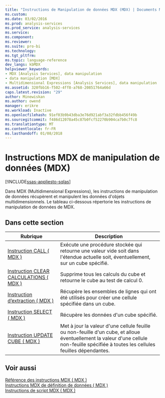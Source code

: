 ```yaml
---
title: "Instructions de Manipulation de données MDX (MDX) | Documents Microsoft"
ms.custom: 
ms.date: 03/02/2016
ms.prod: analysis-services
ms.prod_service: analysis-services
ms.service: 
ms.component: 
ms.reviewer: 
ms.suite: pro-bi
ms.technology: 
ms.tgt_pltfrm: 
ms.topic: language-reference
dev_langs: kbMDX
helpviewer_keywords:
- MDX [Analysis Services], data manipulation
- data manipulation [MDX]
- Multidimensional Expressions [Analysis Services], data manipulation
ms.assetid: 320fbb16-f502-4ff8-a768-20851764a66d
caps.latest.revision: "29"
author: Minewiskan
ms.author: owend
manager: erikre
ms.workload: Inactive
ms.openlocfilehash: 91ef03b9b43dba3e76d921abf3a32fdbb456f49b
ms.sourcegitcommit: f486d12078a45c87b0fcf52270b904ca7b0c7fc8
ms.translationtype: MT
ms.contentlocale: fr-FR
ms.lasthandoff: 01/08/2018
---
```

# <a name="mdx-data-manipulation-statements-mdx"></a>Instructions MDX de manipulation de données (MDX)
[!INCLUDE[ssas-appliesto-sqlas](../includes/ssas-appliesto-sqlas.md)]

  Dans MDX (Multidimensional Expressions), les instructions de manipulation de données récupèrent et manipulent les données d'objets multidimensionnels. Le tableau ci-dessous répertorie les instructions de manipulation de données de MDX.  
  
## <a name="in-this-section"></a>Dans cette section  
  
|Rubrique|Description|  
|-----------|-----------------|  
|[Instruction CALL &#40; MDX &#41;](../mdx/mdx-data-manipulation-call.md)|Exécute une procédure stockée qui retourne une valeur vide soit dans l'étendue actuelle soit, éventuellement, sur un cube spécifié.|  
|[Instruction CLEAR CALCULATIONS &#40; MDX &#41;](../mdx/mdx-data-manipulation-clear-calculations.md)|Supprime tous les calculs du cube et retourne le cube au test de calcul 0.|  
|[Instruction d’extraction &#40; MDX &#41;](../mdx/mdx-data-manipulation-drillthrough.md)|Récupère les ensembles de lignes qui ont été utilisés pour créer une cellule spécifiée dans un cube.|  
|[Instruction SELECT &#40; MDX &#41;](../mdx/mdx-data-manipulation-select.md)|Récupère les données d'un cube spécifié.|  
|[Instruction UPDATE CUBE &#40; MDX &#41;](../mdx/mdx-data-manipulation-update-cube.md)|Met à jour la valeur d'une cellule feuille ou non-feuille d'un cube, et alloue éventuellement la valeur d'une cellule non-feuille spécifiée à toutes les cellules feuilles dépendantes.|  
  
## <a name="see-also"></a>Voir aussi  
 [Référence des instructions MDX &#40; MDX &#41;](../mdx/mdx-statement-reference-mdx.md)   
 [Instructions MDX de définition de données &#40; MDX &#41;](../mdx/mdx-data-definition-statements-mdx.md)   
 [Instructions de script MDX &#40; MDX &#41;](../mdx/mdx-scripting-statements-mdx.md)  
  
  
